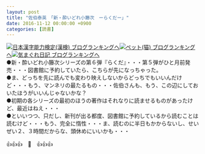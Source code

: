 ```yaml
---
layout: post
title: "佐伯泰英　「新・酔いどれ小籐次　ーらくだー」"
date: 2016-11-12 00:00:00 +0900
categories: [読書]
---
```


[![](/syuusyuu9701/assets/images/佐伯泰英-「新・酔いどれ小籐次-ーらくだー」-br_c_3028_1.gif)](http://blog.with2.net/link.php?1659096:3028 "日本漢字能力検定(漢検) ブログランキングへ")[日本漢字能力検定(漢検) ブログランキングへ](http://blog.with2.net/link.php?1659096:3028)[![](/syuusyuu9701/assets/images/佐伯泰英-「新・酔いどれ小籐次-ーらくだー」-br_c_1348_1.gif)](http://blog.with2.net/link.php?1659096:1348 "ペット(猫) ブログランキングへ")[ペット(猫) ブログランキングへ](http://blog.with2.net/link.php?1659096:1348)[![](/syuusyuu9701/assets/images/佐伯泰英-「新・酔いどれ小籐次-ーらくだー」-br_c_9257_1.gif)](http://blog.with2.net/link.php?1659096:9257 "気まぐれ日記 ブログランキングへ")[気まぐれ日記 ブログランキングへ](http://blog.with2.net/link.php?1659096:9257)  
●新・酔いどれ小籐次シリーズの第６弾『らくだ』・・・第５弾がひと月前発売・・・図書館に予約していたら、こちらが先になっちゃった。  
●ま、どっちを先に読んでも変わり映えしないからどっちでもいいんだけど・・・もう、マンネリの最たるもの・・・佐伯さんも、もう、この辺にしておいたほうがいいんじゃないかな？  
●初期の各シリーズの最初のほうの著作はそれなりに読ませるものがあったけど、最近はねえ・・・  
●といいつつ、只だし、新刊が出る都度、図書館に予約しているから読むことは読むけど・・・もう、完全に惰性・・・ま、読むのに半日もかからないし、せいぜい２、３時間だからな、頭休めにいいかも・・・  
  
👍👍👍　🐒　👍👍👍